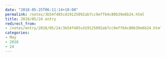 ```yaml
---
date: "2018-05-25T06:11:14+10:00"
permalink: /notes/3b54f485cd19125092ab7cc9eff64c80b39e6b24.html
title: 2018/05/24 entry
redirect_from:
- /notes/entry/2018/05/24/3b54f485cd19125092ab7cc9eff64c80b39e6b24.html
categories:
- May
- 2018
- 24
---
```


